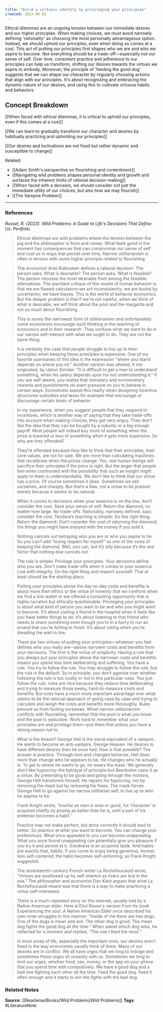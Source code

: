 ```yaml
---
title: "Build a virtuous identity by privileging your principles"
created: 2023-06-02
---
```


Ethical dilemmas are an ongoing tension between our immediate desires and our higher principles. When making choices, we must avoid narrowly defining 'rationality' as choosing the most personally advantageous option. Instead, we should uphold our principles, even when doing so comes at a cost. This act of putting our principles first shapes who we are and who we aspire to become. Not everything should be a trade-off—especially not our sense of self. Over time, consistent practice and adherence to our principles can help us transform, shifting our desires towards the virtues we aspire to embody. Moreover, the principle of 'feeding the good dog' suggests that we can shape our character by regularly choosing actions that align with our principles. It's about recognizing and embracing the dynamic nature of our desires, and using this to cultivate virtuous habits and behaviors.

## Concept Breakdown

[[When faced with ethical dilemmas, it is critical to uphold our principles, even if this comes at a cost]]

[[We can learn to gradually transform our character and desires by habitually practicing and upholding our principles]]

[[Our desires and inclinations are not fixed but rather dynamic and susceptible to change]]

Related:
- [[Adam Smith's perspective on flourishing and contentment]]
- [[Navigating wild problems shapes personal identity and growth and surfaces the inherent limits of rational decision-making]]
- [[When faced with a decision, we should consider not just the immediate utility of our choices, but also how we may flourish]]
- [[The Vampire Problem]]

--- 
### References

*Russel, R. (2023). Wild Problems: A Guide to Life's Decisions That Define Us. Portfolio.*

> Ethical dilemmas are wild problems where the tension between the pig and the philosopher is front and center. What feels good in the moment has consequences that can compromise our sense of self and cost us in ways that persist over time. Narrow utilitarianism is often in tension with some higher principle related to flourishing.

> The economist Ariel Rubinstein defines a rational decision: The person asks, What is desirable? The person asks, What is feasible? The person chooses the most desirable from among the feasible alternatives. The standard critique of this model of human behavior is that we are flawed calculators–we act inconsistently; we are fooled by uncertainty; we have biases. This is the world of behavior economics. But the deeper problem is that if we're not careful, when we think of what is desirable, we will think about the pool and the margarita and not so much about flourishing. 

> This is surely the narrowest form of utilitarianism and unfortunately some economists encourage such thinking in the teaching of economics and in their research. They confuse what we want to do in our narrow self-interest with what we ought to do. They are not the same thing.

> It is certainly the case that people struggle to live up to their principles when keeping those principles is expensive. One of my favorite summaries of this idea is the expression "where you stand depends on where you sit." Another version was uttered, if not originated, by Upton Sinclair: "It is difficult to get a man to understand something, when his salary depends upon his not understanding it." If you are self-aware, you realize that monetary and nonmonetary rewards and punishments do exert pressure on you to behave in certain ways. Economists exploit this reality when designing incentive structures–subsidies and taxes for example–that encourage or discourage certain kinds of behavior.

> In my experience, when you suggest people that they respond to incentives, which is another way of saying that they take trade-offs into account when making choices, they get very angry. They don't like the idea that they can be bought by a subsidy or a big enough payoff. Most people will indeed buy more of something when the price is lowered or less of something when it gets more expensive. So why are they offended?
> 
> They’re offended because they like to think that their principles, their core values, are not for sale. We are more than calculating machines that recalibrate when the prices change. Yes, real human beings will sacrifice their principles if the price is right. But the anger that people feel when confronted with the possibility that such an insight might apply to them is understandable. We don’t like to think that our virtue has a price. Of course sometimes it does. Sometimes we sell ourselves, and cheaply. But that’s a flaw, not a virtue to be praised merely because it seems to be rational.

> When it comes to decisions when your essence is on the line, don’t consider the cost. Save your sense of self. Return the diamond, no matter how large. No trade-offs. Rationality, narrowly defined, says consider the cost. Teodora’s teaching is simpler. Do the right thing. Return the diamond. Don’t consider the cost of returning the diamond, the things you might have enjoyed with the money if you sold it.

> Nothing cancels out betraying who you are or who you aspire to be. So you can’t add “losing respect for myself” as one of the costs of keeping the diamond. Well, you can, but it’s silly because it’s the one factor that nothing else cancels out. 

> The rule is simple: Privilege your principles. Your decisions define who you are. Don’t make trade-offs when it comes to your essence. Live with integrity. Do the right thing and respect yourself. That at least should be the starting place. 

> Putting your principles above the day-to-day costs and benefits is about more than ethics or the virtue of honesty that we confront when we find a lost wallet or are offered a consulting opportunity that is highly lucrative but ethically questionable. Privileging your principles is about what kind of person you want to be and who you might want to become. It’s about visiting a friend in the hospital when it feels like you have better things to do. It’s about listening to that friend who needs to share something even though you’re in a hurry to run an errand that you’re itching to finish. It’s about voting when you’re dreading the wait in line. 

> There are two virtues of putting your principles—whatever you feel defines who you really are—above narrower costs and benefits from your decisions. The first is the virtue of simplicity. Having a rule that you always put your principles above the narrower costs and benefits means you spend less time deliberating and suffering. You have a rule. You try to follow the rule. You may struggle to follow the rule, but the rule is the default. So in principle, you don’t agonize over whether following the rule is too costly or not in this particular case. You just follow the rule. rules are nice because they reduce time deliberating and trying to measure those pesky, hard-to-measure costs and benefits. But rules have a much more important advantage over what seems to be the rational approach of going case by case and trying to calculate and weigh the costs and benefits more thoroughly. Rules prevent us from fooling ourselves. When narrow utilitarianism conflicts with flourishing, remember that the pool is what you know and the pool is seductive. Work hard to remember what your principles are and privilege them—put them first unless you have a strong reason not to. 

> What is the lesson? George Hell is the moral equivalent of a vampire. He wants to become an anti-vampire, George Heaven. He desires to have different desires than he once had. How is that possible? The answer is practice. Through love and changed behavior, Hell does more than change who he appears to be. He changes who he actually is. To get to where he wants to go, he wears the mask. We generally don't like hypocrisy–the betrayal of principle–but Beerbohm casts it as a virtue. By pretending to be good and going through the motions, George Hell transforms himself. He repairs his hypocrisy, not by removing the mask but by removing his flaws. The mask forces George Hell to go against his narrow utilitarian self, to live up to who he aspires to be. 

>  Frank Knight wrote, “Insofar as man is wise or good, his ‘character’ is acquired chiefly by posing as better than he is, until a part of his pretense becomes a habit.”
>
> Practice may not make perfect, but done correctly it should lead to better. So practice at what you want to become. You can change your preferences. What once appealed to you can become unappealing. What you once found unappealing can potentially give you pleasure if you try it and persist at it. Goodness is an acquired taste. And habits are exactly that, habits. If you come to enjoy being generous, honest, less self-centered, the habit becomes self-enforcing, as Frank Knight suggested. 

> The seventeenth-century French writer La Rochefoucauld wrote, “Virtues are swallowed up by self-interest as rivers are lost in the sea.” The philosopher and economist Dan Klein argues that what La Rochefoucauld meant was that there is a way to make practicing a virtue self-interested.

> There is a much-repeated story on the internet, usually told by a Native American elder. Here is Eliot Rosen's version from his book Experiencing the soul: A Native American Elder once described his own inner struggles in this manner: “Inside of me there are two dogs. One of the dogs is mean and evil. The other dog is good. The mean dog fights the good dog all the time.” When asked which dog wins, he reflected for a moment and replied, “The one I feed the most.”
> 
> In most areas of life, especially the important ones, our desires aren’t fixed in the way economists usually think of them. Many of our desires are in conflict. We all have urges that we long to indulge and sometimes these urges sit uneasily with us. Sometimes we long to limit our urges, whether food, sex, money, or the app on your phone that you spend time with compulsively. We have a good dog and a bad one fighting each other all the time. Feed the good dog. Feed it often enough and it starts to win the fights with the bad dog.

### Related Notes
**Source**: [[Readwise/Books/Wild Problems|Wild Problems]]
**Tags**: #LiteratureNote 
